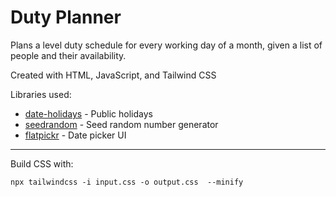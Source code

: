 # Duty Planner

Plans a level duty schedule for every working day of a month, given a list of people and their availability.

Created with HTML, JavaScript, and Tailwind CSS

Libraries used:

- [date-holidays](https://github.com/commenthol/date-holidays) - Public holidays
- [seedrandom](https://github.com/davidbau/seedrandom) - Seed random number generator
- [flatpickr](https://github.com/flatpickr/flatpickr) - Date picker UI

---

Build CSS with:

```
npx tailwindcss -i input.css -o output.css  --minify
```
